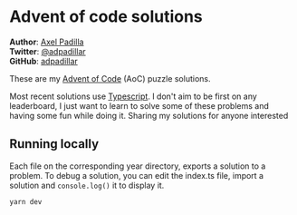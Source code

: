 # Advent of code solutions

**Author**: [Axel Padilla](https://axelpadilla.me)  
**Twitter**: [@adpadillar](https://twitter.com/adpadillar)  
**GitHub**: [adpadillar](https://github.com/adpadillar)

These are my [Advent of Code][aoc] (AoC) puzzle solutions.

Most recent solutions use [Typescript][ts]. I don't aim to be first on any leaderboard, I just want to learn to solve some of these problems and having some fun while doing it. Sharing my solutions for anyone interested

## Running locally

Each file on the corresponding year directory, exports a solution to a problem. To debug a solution, you can edit the index.ts file, import a solution and `console.log()` it to display it.

```bash
yarn dev
```

[aoc]: https://adventofcode.com/
[ts]: https://www.typescriptlang.org/
